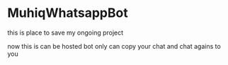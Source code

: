 # MuhiqWhatsappBot
this is place to save my ongoing project 

now this is can be hosted bot only can copy your chat and chat agains to you 
